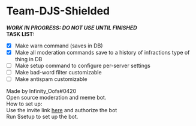 # Team-DJS-Shielded
**_WORK IN PROGRESS: DO NOT USE UNTIL FINISHED_**  
**TASK LIST:**  
- [x] Make warn command (saves in DB)
- [x] Make all moderation commands save to a history of infractions type of thing in DB
- [ ] Make setup command to configure per-server settings
- [ ] Make bad-word filter customizable
- [ ] Make antispam customizable  
  
Made by Infinity_Oofs#0420  
Open source moderation and meme bot.  
How to set up:  
Use the invite link [here](https://discord.com/api/oauth2/authorize?client_id=863465066308829184&permissions=469888087&scope=bot) and authorize the bot  
Run $setup to set up the bot.  
